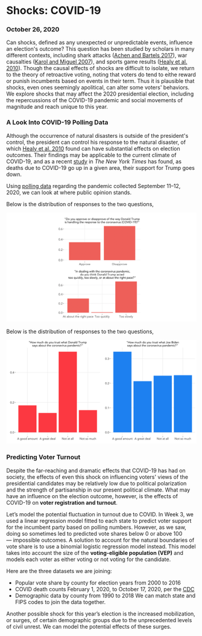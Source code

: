 # Shocks: COVID-19
### October 26, 2020

Can shocks, defined as any unexpected or unpredictable events, influence an election's outcome? This question has been studied by scholars in many different contexts, including shark attacks ([Achen and Bartels 2017](https://www.jstor.org/stable/j.ctvc7770q)), war causalties ([Karol and Miguel 2007](http://emiguel.econ.berkeley.edu/assets/miguel_research/33/_Paper__Electoral_Cost_of_War.pdf)), and sports game results ([Healy et al. 2010](https://www.pnas.org/content/107/29/12804.abstract)). Though the causal effects of shocks are difficult to isolate, we return to the theory of retroactive voting, noting that voters do tend to eithe reward or punish incumbents based on events in their term. Thus it is plausible that shocks, even ones seemingly apolitical, can alter some voters' behaviors. We explore shocks that may affect the 2020 presidential election, including the repercussions of the COVID-19 pandemic and social movements of magnitude and reach unique to this year.

### A Look Into COVID-19 Polling Data

Although the occurrence of natural disasters is outside of the president's control, the president can control his response to the natural disaster, of which [Healy et al. 2010](https://www.pnas.org/content/107/29/12804.abstract) found can have substantial effects on election outcomes. Their findings may be applicable to the current climate of COVID-19, and as a recent [study](https://www.nytimes.com/2020/07/28/upshot/polling-trump-virus-election.html) in *The New York Times* has found, as deaths due to COVID-19 go up in a given area, their support for Trump goes down. 

Using [polling data](https://ropercenter.cornell.edu/supporting-public-opinion-data-related-covid-19?utm_source=Data+Dive+from+Roper%40Cornell+6.28.18&utm_campaign=28df841335-EMAIL_CAMPAIGN_2019_10_08_04_38_COPY_02&utm_medium=email&utm_term=0_b24149c0c3-28df841335-&utm_source=Data+Dive+from+Roper%40Cornell+6.28.18&utm_campaign=28df841335-EMAIL_CAMPAIGN_2019_10_08_04_38_COPY_02&utm_medium=email&utm_term=0_b24149c0c3-28df841335-580634065) regarding the pandemic collected September 11–12, 2020, we can look at where public opinion stands.

Below is the distribution of responses to the two questions, 

![COVID Poll Q1-2](../figures/covid_poll1.png)


Below is the distribution of responses to the two questions, 

![COVID Poll Q1-2](../figures/covid_poll2.png)





### Predicting Voter Turnout

Despite the far-reaching and dramatic effects that COVID-19 has had on society, the effects of even this shock on influencing voters' views of the presidential candidates may be relatively low due to political polarization and the strength of partisanship in our present political climate. What may have an influence on the election outcome, however, is the effects of COVID-19 on **voter registration and turnout**. 

Let’s model the potential fluctuation in turnout due to COVID. In Week 3, we used a linear regression model fitted to each state to predict voter support for the incumbent party based on polling numbers. However, as we saw, doing so sometimes led to predicted vote shares below 0 or above 100 — impossible outcomes. A solution to account for the natural boundaries of vote share is to use a binomial logistic regression model instead. This model takes into account the size of the **voting-eligible population (VEP)** and models each voter as either voting or not voting for the candidate.

Here are the three datasets we are joining:
* Popular vote share by county for election years from 2000 to 2016
* COVID death counts February 1, 2020, to October 17, 2020, per the [CDC](https://data.cdc.gov/NCHS/Provisional-COVID-19-Death-Counts-in-the-United-St/kn79-hsxy)
* Demographic data by county from 1990 to 2018
We can match state and FIPS codes to join the data together.


Another possible shock for this year’s election is the increased mobilization, or surges, of certain demographic groups due to the unprecedented levels of civil unrest. We can model the potential effects of these surges.
